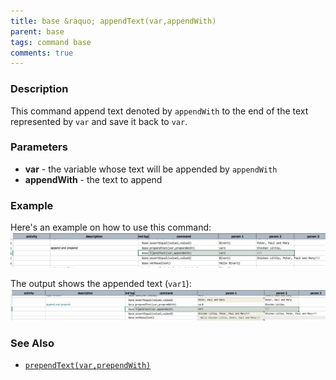 ```yaml
---
title: base &raquo; appendText(var,appendWith)
parent: base
tags: command base
comments: true
---
```



### Description
This command append text denoted by `appendWith` to the end of the text represented by `var` and save it back to `var`.


### Parameters
- **var** \- the variable whose text will be appended by `appendWith`
- **appendWith** \- the text to append


### Example
Here's an example on how to use this command:
![script](image/appendText_01.png)

The output shows the appended text (`var1`):
![output](image/appendText_02.png)


### See Also
- [`prependText(var,prependWith)`](prependText(var,prependWith))
